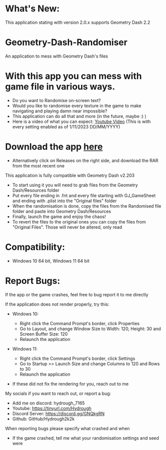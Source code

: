 # What's New:
This application stating with version 2.0.x supports Geometry Dash 2.2

# Geometry-Dash-Randomiser
An application to mess with Geometry Dash's files

# With this app you can mess with game file in various ways.

- Do you want to Randomise on-screen text?
- Would you like to randomise every texture in the game to make navigating and playing damn near impossible?
- This application can do all that and more (in the future, maybe :) )
- Here is a video of what you can expect: [Youtube Video](https://youtu.be/joB3ZjvAnq8) (This is with every setting enabled as of 1/11/2023 DD/MM/YYYY)

# Download the app [here](https://github.com/Hydrough2k2k/Geometry-Dash-Randomiser/releases/tag/Geometry_Dash_Randomiser)

 - Alternatively click on Releases on the right side, and download the RAR from the most recent one

This application is fully compatible with Geometry Dash v2.203
- To start using it you will need to grab files from the Geometry Dash/Resources folder
- Put every file ending in .fnt and every file starting with GJ_GameSheet and ending with .plist into the "Original files" folder
- When the randomisation is done, copy the files from the Randomised file folder and paste into Geometry Dash/Resources
- Finally, launch the game and enjoy the chaos!
- To revert the files to the original ones you can copy the files from "Original Files". Those will never be altered, only read

# Compatibility:

- Windows 10 64 bit, Windows 11 64 bit

# Report Bugs:

If the app or the game crashes, feel free to bug report it to me directly

If the application does not render properly, try this:

 - Windows 10:
     - Right click the Command Prompt's border, click Properties
     - Go to Layout, and change Window Size to Width: 120, Height: 30 and Screen Buffer Size: 120
     - Relaunch the application

 - Windows 11:
     - Right click the Command Prompt's border, click Settings
     - Go to Startup >> Launch Size and change Columns to 120 and Rows to 30
     - Relaunch the application

 - If these did not fix the rendering for you, reach out to me

My socials if you want to reach out, or report a bug:
 - Add me on discord: hydrough_7165
 - Youtube: https://tinyurl.com/Hydrough
 - Discord Server: https://discord.gg/GNQkgRN
 - Github: GitHub/Hydrough2k2k

When reporting bugs please specify what crashed and when
 - If the game crashed, tell me what your randomisation settings and seed were
